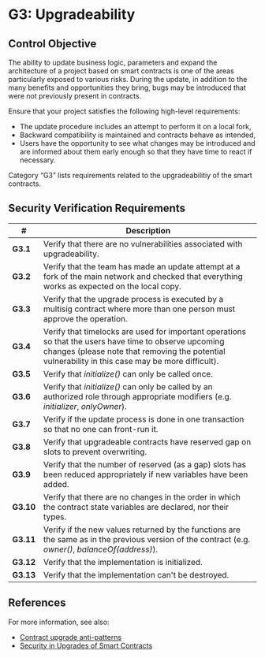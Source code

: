 # G3: Upgradeability

## Control Objective

The ability to update business logic, parameters and expand the architecture of a project based on smart contracts is one of the areas particularly exposed to various risks. During the update, in addition to the many benefits and opportunities they bring, bugs may be introduced that were not previously present in contracts.

Ensure that your project satisfies the following high-level requirements:
* The update procedure includes an attempt to perform it on a local fork,
* Backward compatibility is maintained and contracts behave as intended,
* Users have the opportunity to see what changes may be introduced and are informed about them early enough so that they have time to react if necessary.

Category “G3” lists requirements related to the upgradeabilitiy of the smart contracts.

## Security Verification Requirements

| # | Description |
| --- | --- |
| **G3.1** | Verify that there are no vulnerabilities associated with upgradeability. |
| **G3.2** | Verify that the team has made an update attempt at a fork of the main network and checked that everything works as expected on the local copy. |
| **G3.3** | Verify that the upgrade process is executed by a multisig contract where more than one person must approve the operation. |
| **G3.4** | Verify that timelocks are used for important operations so that the users have time to observe upcoming changes (please note that removing the potential vulnerability in this case may be more difficult). |
| **G3.5** | Verify that *initialize()* can only be called once. |
| **G3.6** | Verify that *initialize()* can only be called by an authorized role through appropriate modifiers (e.g. *initializer*, *onlyOwner*). |
| **G3.7** | Verify if the update process is done in one transaction so that no one can front-run it. |
| **G3.8** | Verify that upgradeable contracts have reserved gap on slots to prevent overwriting. |
| **G3.9** | Verify that the number of reserved (as a gap) slots has been reduced appropriately if new variables have been added. |
| **G3.10** | Verify that there are no changes in the order in which the contract state variables are declared, nor their types. |
| **G3.11** | Verify if the new values returned by the functions are the same as in the previous version of the contract (e.g. *owner()*, *balanceOf(address)*). |
| **G3.12** | Verify that the implementation is initialized. |
| **G3.13** | Verify that the implementation can't be destroyed. |

## References

For more information, see also:

* [Contract upgrade anti-patterns](https://blog.trailofbits.com/2018/09/05/contract-upgrade-anti-patterns)
* [Security in Upgrades of Smart Contracts](https://www.youtube.com/watch?v=5WE6PEc305w)